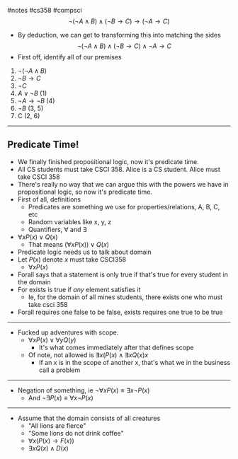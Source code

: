 #notes #cs358 #compsci
$$
\neg(\neg A\land B)\land(\neg B\to C)\to(\neg A\to C)
$$
- By deduction, we can get to transforming this into matching the sides
$$
\neg (\neg A \land B) \land (\neg B \to C) \land \neg A \to C
$$
- First off, identify all of our premises
1. $\neg (\neg A \land B)$
2. $\neg B \to C$
3. $\neg C$
4. $A \lor \neg B$ (1)
5. $\neg A \to \neg B$ (4)
6. $\neg B$ (3, 5)
7. C (2, 6)
---

## Predicate Time!
- We finally finished propositional logic, now it's predicate time.
- All CS students must take CSCI 358. Alice is a CS student. Alice must take CSCI 358
- There's really no way that we can argue this with the powers we have in propositional logic, so now it's predicate time.
- First of all, definitions
	- Predicates are something we use for properties/relations, A, B, C, etc
	- Random variables like x, y, z
	- Quantifiers, $\forall$ and $\exists$
- $\forall x P(x) \lor Q(x)$
	- That means $(\forall x P(x)) \lor Q(x)$
- Predicate logic needs us to talk about domain
- Let $P(x)$ denote $x$ must take CSCI358
	- $\forall xP(x)$
- Forall says that a statement is only true if that's true for every student in the domain
- For exists is true if *any* element satisfies it
	- Ie, for the domain of all mines students, there exists one who must take csci 358
- Forall requires one false to be false, exists requires one true to be true
---
- Fucked up adventures with scope.
	- $\forall x P(x) \lor \forall y Q(y)$
		- It's what comes immediately after that defines scope
	- Of note, not allowed is $\exists x (P(x)\land \exists xQ(x)x$
		- If an x is in the scope of another x, that's what we in the business call a problem
----
- Negation of something, ie $\neg \forall x P(x) \equiv \exists x \neg P(x)$
	- And $\neg \exists P(x) \equiv \forall x \neg P(x)$
---
- Assume that the domain consists of all creatures
	- "All lions are fierce"
	- "Some lions do not drink coffee"
	- $\forall x(P(x)\to F(x))$
	- $\exists xQ(x)\land D(x)$
	
